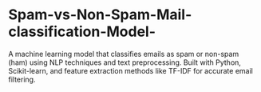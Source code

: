 # Spam-vs-Non-Spam-Mail-classification-Model-
A machine learning model that classifies emails as spam or non-spam (ham) using NLP techniques and text preprocessing. Built with Python, Scikit-learn, and feature extraction methods like TF-IDF for accurate email filtering.
